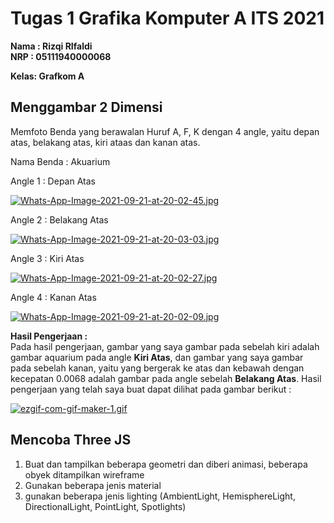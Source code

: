 # Tugas 1 Grafika Komputer A ITS 2021
<b>
Nama : Rizqi RIfaldi
<br>
NRP  : 05111940000068
  
Kelas: Grafkom A 
</b>

## Menggambar 2 Dimensi
Memfoto Benda yang berawalan Huruf A, F, K dengan 4 angle, yaitu depan atas, belakang atas, kiri ataas dan kanan atas.

Nama Benda : Akuarium

Angle 1 : Depan Atas

[![Whats-App-Image-2021-09-21-at-20-02-45.jpg](https://i.postimg.cc/Sx7h1B5s/Whats-App-Image-2021-09-21-at-20-02-45.jpg)](https://postimg.cc/tsTwYM9Q)

Angle 2 : Belakang Atas

[![Whats-App-Image-2021-09-21-at-20-03-03.jpg](https://i.postimg.cc/BvbJ8hYn/Whats-App-Image-2021-09-21-at-20-03-03.jpg)](https://postimg.cc/nXyyg1fy)

Angle 3 : Kiri Atas

[![Whats-App-Image-2021-09-21-at-20-02-27.jpg](https://i.postimg.cc/d3YM9nBd/Whats-App-Image-2021-09-21-at-20-02-27.jpg)](https://postimg.cc/jwZkxHBd)

Angle 4 : Kanan Atas

[![Whats-App-Image-2021-09-21-at-20-02-09.jpg](https://i.postimg.cc/TwnFhg6P/Whats-App-Image-2021-09-21-at-20-02-09.jpg)](https://postimg.cc/S2NDvXj0)


<b>Hasil Pengerjaan : </b><br>
Pada hasil pengerjaan, gambar yang saya gambar pada sebelah kiri adalah gambar aquarium pada angle <b>Kiri Atas</b>, dan gambar yang saya gambar pada sebelah kanan, yaitu yang bergerak ke atas dan kebawah dengan kecepatan 0.0068 adalah gambar pada angle sebelah <b>Belakang Atas</b>. 
Hasil pengerjaan yang telah saya buat dapat dilihat pada gambar berikut :

[![ezgif-com-gif-maker-1.gif](https://i.postimg.cc/Vkg5vZjz/ezgif-com-gif-maker-1.gif)](https://postimg.cc/ZW9JDc7Q)


## Mencoba Three JS

1. Buat dan tampilkan beberapa geometri dan diberi animasi, beberapa obyek ditampilkan wireframe
2. Gunakan beberapa jenis material 
3. gunakan beberapa jenis lighting (AmbientLight, HemisphereLight, DirectionalLight, PointLight, Spotlights)
